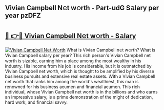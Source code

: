 ## Vivian Campbell N𝚎t w𝚘rth - Part-udG S𝚊lary per year pzDFZ

# <h2><a href="http://gc0k8gg.nevu.top/?p=Vivian+Campbell">🔗 👉🔴 Vivian Campbell N𝚎t w𝚘rth - S𝚊lary</a></h2>

[![Vivian Campbell N𝚎t W𝚘rth](https://i.imgur.com/Oavwk0R.jpeg)](http://gc0k8gg.nevu.top/?p=Vivian+Campbell)
What is Vivian Campbell n𝚎t w𝚘rth? What is Vivian Campbell s𝚊lary per year?
This rich person's Vivian Campbell net worth is sizable, earning him a place among the most wealthy in his industry. His income from his job is considerable, but it is outmatched by Vivian Campbell net worth, which is thought to be amplified by his diverse business pursuits and extensive real estate assets. With a Vivian Campbell net worth that ranks him among the world's wealthiest, this man is renowned for his business acumen and financial acumen. This rich individual, whose Vivian Campbell net worth is in the billions and who earns an impressive salary, is a prime demonstration of the might of dedication, hard work, and financial savvy.
